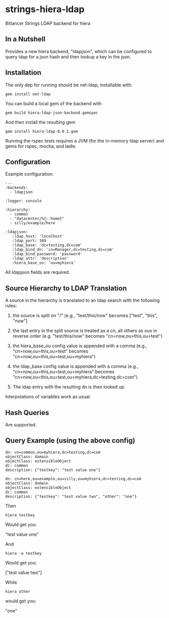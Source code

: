 # strings-hiera-ldap

Bitlancer Strings LDAP backend for hiera

## In a Nutshell

Provides a new hiera backend, "ldapjson", which can be configured to
query ldap for a json hash and then lookup a key in the json.

## Installation

The only dep for running should be net-ldap, installable with:

```gem install net-ldap```

You can build a local gem of the backend with

```gem build hiera-ldap-json-backend.gemspec```

And then install the resulting gem

```gem install hiera-ldap-0.0.1.gem```

Running the rspec tests requires a JVM (for the in-memory ldap server)
and gems for rspec, mocha, and ladle.

## Configuration

Example configuration:

```
---
:backends:
  - ldapjson

:logger: console

:hierarchy:
  - common
  - "datacenter/%{::home}"
  - silly/example/here

:ldapjson:
   :ldap_host: 'localhost'
   :ldap_port: 389
   :ldap_base: 'dc=testing,dc=com'
   :ldap_bind_dn: 'cn=Manager,dc=testing,dc=com'
   :ldap_bind_password: 'password'
   :ldap_attr: 'description'
   :hiera_base_ou: 'ou=myhiera'
```

All ldapjson fields are required.

## Source Hierarchy to LDAP Translation

A source in the hierarchy is translated to an ldap search with the
following rules:

1. the source is split on "/" (e.g., "test/this/now" becomes ["test",
"this", "now"]

2. the last entry in the split source is treated as a cn, all others
as ous in reverse order (e.g. "test/this/now" becomes
"cn=now,ou=this,ou=test")

3. the hiera_base_ou config value is appended with a comma (e.g.,
"cn=now,ou=this,ou=test" becomes "cn=now,ou=this,ou=test,ou=myhiera")

4. the ldap_base config value is appended with a comma (e.g.,
"cn=now,ou=this,ou=test,ou=myhiera" becomes
"cn=now,ou=this,ou=test,ou=myhiera,dc=testing,dc=com")

5. The ldap entry with the resulting dn is then looked up.

Interpolations of variables work as usual.

## Hash Queries

Are supported.

## Query Example (using the above config)

```
dn: cn=common,ou=myhiera,dc=testing,dc=com
objectClass: domain
objectClass: extensibleObject
dc: common
description: {"testkey": "test value one"}

dn: cn=here,ou=example,ou=silly,ou=myhiera,dc=testing,dc=com
objectClass: domain
objectClass: extensibleObject
dc: common
description: {"testkey": "test value two", "other": "one"}
```

Then

```hiera testkey```

Would get you:

"test value one"

And

```hiera -a testkey```

Would get you:

["test value two"]

While

```hiera other```

would get you:

"one"
